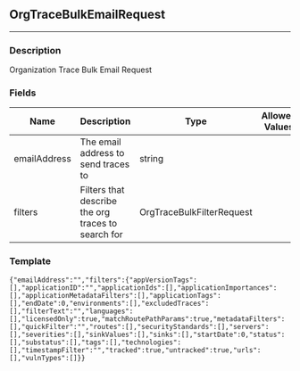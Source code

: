 ## OrgTraceBulkEmailRequest
---
### Description
Organization Trace Bulk Email Request
### Fields
| Name | Description | Type | Allowed Values | Required |
| ---- | ----------- | ---- | -------------- | -------- |
| emailAddress | The email address to send traces to | string |  | true |
| filters | Filters that describe the org traces to search for | OrgTraceBulkFilterRequest |  | true |
### Template
```
{"emailAddress":"","filters":{"appVersionTags":[],"applicationID":"","applicationIds":[],"applicationImportances":[],"applicationMetadataFilters":[],"applicationTags":[],"endDate":0,"environments":[],"excludedTraces":[],"filterText":"","languages":[],"licensedOnly":true,"matchRoutePathParams":true,"metadataFilters":[],"quickFilter":"","routes":[],"securityStandards":[],"servers":[],"severities":[],"sinkValues":[],"sinks":[],"startDate":0,"status":[],"substatus":[],"tags":[],"technologies":[],"timestampFilter":"","tracked":true,"untracked":true,"urls":[],"vulnTypes":[]}}
```
